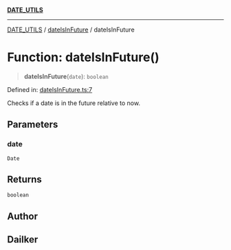 [**DATE_UTILS**](../../README.md)

***

[DATE_UTILS](../../README.md) / [dateIsInFuture](../README.md) / dateIsInFuture

# Function: dateIsInFuture()

> **dateIsInFuture**(`date`): `boolean`

Defined in: [dateIsInFuture.ts:7](https://github.com/dailker/everyutil/blob/fee6e9b8a6704ceb47f5b1ba754e0cca6cabc7c0/src/date/dateIsInFuture.ts#L7)

Checks if a date is in the future relative to now.

## Parameters

### date

`Date`

## Returns

`boolean`

## Author

## Dailker
